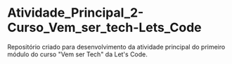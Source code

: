 # Atividade_Principal_2-Curso_Vem_ser_tech-Lets_Code
Repositório criado para desenvolvimento da atividade principal do primeiro módulo do curso "Vem ser Tech" da Let's Code.
